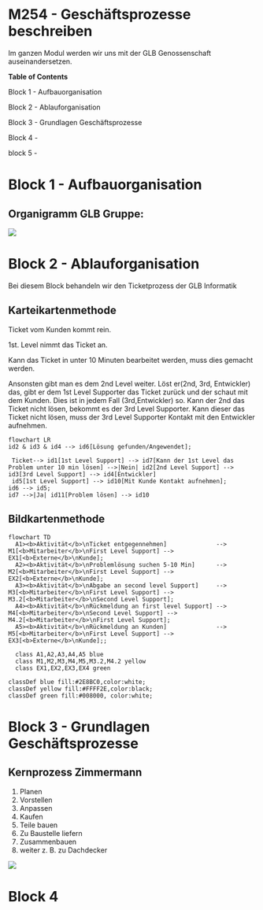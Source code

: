 # M254 - Geschäftsprozesse beschreiben

Im ganzen Modul werden wir uns mit der GLB Genossenschaft auseinandersetzen.

**Table of Contents**

Block 1 - Aufbauorganisation

Block 2 - Ablauforganisation

Block 3 - Grundlagen Geschäftsprozesse

Block 4 -

block 5 -



# Block 1 - Aufbauorganisation

## Organigramm GLB Gruppe:

![](https://slabstatic.com/prod/uploads/8q5jdj6q/posts/images/J8LnIVGeimdInLtVDUNVbaTX.png)

# Block 2 - Ablauforganisation

Bei diesem Block behandeln wir den Ticketprozess der GLB Informatik

## Karteikartenmethode

Ticket vom Kunden kommt rein.

1st. Level nimmt das Ticket an.

Kann das Ticket in unter 10 Minuten bearbeitet werden, muss dies gemacht werden.

Ansonsten gibt man es dem 2nd Level weiter. Löst er(2nd, 3rd, Entwickler) das, gibt er dem 1st Level Supporter das Ticket zurück und der schaut mit dem Kunden. Dies ist in jedem Fall (3rd,Entwickler) so. Kann der 2nd das Ticket nicht lösen, bekommt es der 3rd Level Supporter. Kann dieser das Ticket nicht lösen, muss der 3rd Level Supporter Kontakt mit den Entwickler aufnehmen.

```mermaid
flowchart LR
id2 & id3 & id4 --> id6[Lösung gefunden/Angewendet]; 

 Ticket--> id1[1st Level Support] --> id7[Kann der 1st Level das Problem unter 10 min lösen] -->|Nein| id2[2nd Level Support] --> id3[3rd Level Support] --> id4[Entwickler]
 id5[1st Level Support] --> id10[Mit Kunde Kontakt aufnehmen];
id6 --> id5;
id7 -->|Ja| id11[Problem lösen] --> id10

```



## Bildkartenmethode

```mermaid
flowchart TD
  A1><b>Aktivität</b>\nTicket entgegennehmen]              --> M1[<b>Mitarbeiter</b>\nFirst Level Support] --> EX1[<b>Externe</b>\nKunde];
  A2><b>Aktivität</b>\nProblemlösung suchen 5-10 Min]      --> M2[<b>Mitarbeiter</b>\nFirst Level Support] --> EX2[<b>Externe</b>\nKunde];
  A3><b>Aktivität</b>\nAbgabe an second level Support]     --> M3[<b>Mitarbeiter</b>\nFirst Level Support] --> M3.2[<b>Mitarbeiter</b>\nSecond Level Support];
  A4><b>Aktivität</b>\nRückmeldung an first level Support] --> M4[<b>Mitarbeiter</b>\nSecond Level Support] --> M4.2[<b>Mitarbeiter</b>\nFirst Level Support];
  A5><b>Aktivität</b>\nRückmeldung an Kunden]              --> M5[<b>Mitarbeiter</b>\nFirst Level Support] --> EX3[<b>Externe</b>\nKunde];;
 
  class A1,A2,A3,A4,A5 blue
  class M1,M2,M3,M4,M5,M3.2,M4.2 yellow
  class EX1,EX2,EX3,EX4 green

classDef blue fill:#2E8BC0,color:white;
classDef yellow fill:#FFFF2E,color:black;
classDef green fill:#008000, color:white;

```



# Block 3 - Grundlagen Geschäftsprozesse

## Kernprozess Zimmermann

1. Planen
1. Vorstellen
1. Anpassen
1. Kaufen
1. Teile bauen
1. Zu Baustelle liefern
1. Zusammenbauen
1. weiter z. B. zu Dachdecker

![](https://slabstatic.com/prod/uploads/8q5jdj6q/posts/images/elhOGTs17rpy2E_BggYQ3hpN.png)

# Block 4
